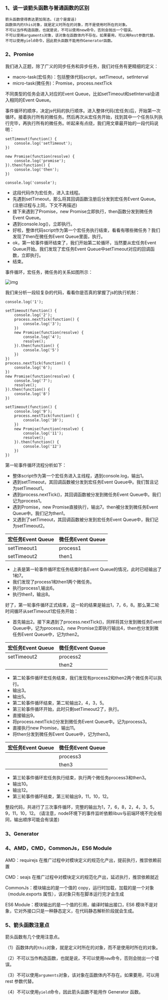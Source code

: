 ### 1、谈一谈箭头函数与普通函数的区别

```
箭头函数使得表达更加简洁。(这个是废话)
函数体内的this对象，就是定义时所在的对象，而不是使用时所在的对象。
不可以当作构造函数，也就是说，不可以使用new命令，否则会抛出一个错误。
不可以使用arguments对象，该对象在函数体内不存在。如果要用，可以用Rest参数代替。
不可以使用yield命令，因此箭头函数不能用作Generator函数。
```



### 2、Promise

我们进入正题，除了广义的同步任务和异步任务，我们对任务有更精细的定义：

- macro-task(宏任务)：包括整体代码script，setTimeout，setInterval
- micro-task(微任务)：Promise，process.nextTick

不同类型的任务会进入对应的Event Queue，比如setTimeout和setInterval会进入相同的Event Queue。

事件循环的顺序，决定js代码的执行顺序。进入整体代码(宏任务)后，开始第一次循环。接着执行所有的微任务。然后再次从宏任务开始，找到其中一个任务队列执行完毕，再执行所有的微任务。听起来有点绕，我们用文章最开始的一段代码说明：

```
setTimeout(function() {
    console.log('setTimeout');
})

new Promise(function(resolve) {
    console.log('promise');
}).then(function() {
    console.log('then');
})

console.log('console');
```

- 这段代码作为宏任务，进入主线程。
- 先遇到setTimeout，那么将其回调函数注册后分发到宏任务Event Queue。(注册过程与上同，下文不再描述)
- 接下来遇到了Promise，new Promise立即执行，then函数分发到微任务Event Queue。
- 遇到console.log()，立即执行。
- 好啦，整体代码script作为第一个宏任务执行结束，看看有哪些微任务？我们发现了then在微任务Event Queue里面，执行。
- ok，第一轮事件循环结束了，我们开始第二轮循环，当然要从宏任务Event Queue开始。我们发现了宏任务Event Queue中setTimeout对应的回调函数，立即执行。
- 结束。

事件循环，宏任务，微任务的关系如图所示：

![img](http://api.fly63.com/vue_blog/public/Uploads/20171127/5a1b6e148011f.jpg)

我们来分析一段较复杂的代码，看看你是否真的掌握了js的执行机制：

```
console.log('1');

setTimeout(function() {
    console.log('2');
    process.nextTick(function() {
        console.log('3');
    })
    new Promise(function(resolve) {
        console.log('4');
        resolve();
    }).then(function() {
        console.log('5')
    })
})
process.nextTick(function() {
    console.log('6');
})
new Promise(function(resolve) {
    console.log('7');
    resolve();
}).then(function() {
    console.log('8')
})

setTimeout(function() {
    console.log('9');
    process.nextTick(function() {
        console.log('10');
    })
    new Promise(function(resolve) {
        console.log('11');
        resolve();
    }).then(function() {
        console.log('12')
    })
})
```

第一轮事件循环流程分析如下：

- 整体script作为第一个宏任务进入主线程，遇到console.log，输出1。
- 遇到setTimeout，其回调函数被分发到宏任务Event Queue中。我们暂且记为setTimeout1。
- 遇到process.nextTick()，其回调函数被分发到微任务Event Queue中。我们记为process1。
- 遇到Promise，new Promise直接执行，输出7。then被分发到微任务Event Queue中。我们记为then1。
- 又遇到了setTimeout，其回调函数被分发到宏任务Event Queue中，我们记为setTimeout2。

| 宏任务Event Queue | 微任务Event Queue |
| ----------------- | ----------------- |
| setTimeout1       | process1          |
| setTimeout2       | then1             |

- 上表是第一轮事件循环宏任务结束时各Event Queue的情况，此时已经输出了1和7。
- 我们发现了process1和then1两个微任务。
- 执行process1,输出6。
- 执行then1，输出8。

好了，第一轮事件循环正式结束，这一轮的结果是输出1，7，6，8。那么第二轮时间循环从setTimeout1宏任务开始：

- 首先输出2。接下来遇到了process.nextTick()，同样将其分发到微任务Event Queue中，记为process2。new Promise立即执行输出4，then也分发到微任务Event Queue中，记为then2。

| 宏任务Event Queue | 微任务Event Queue |
| ----------------- | ----------------- |
| setTimeout2       | process2          |
|                   | then2             |

- 第二轮事件循环宏任务结束，我们发现有process2和then2两个微任务可以执行。
- 输出3。
- 输出5。
- 第二轮事件循环结束，第二轮输出2，4，3，5。
- 第三轮事件循环开始，此时只剩setTimeout2了，执行。
- 直接输出9。
- 将process.nextTick()分发到微任务Event Queue中。记为process3。
- 直接执行new Promise，输出11。
- 将then分发到微任务Event Queue中，记为then3。

| 宏任务Event Queue | 微任务Event Queue |
| ----------------- | ----------------- |
|                   | process3          |
|                   | then3             |

- 第三轮事件循环宏任务执行结束，执行两个微任务process3和then3。
- 输出10。
- 输出12。
- 第三轮事件循环结束，第三轮输出9，11，10，12。

整段代码，共进行了三次事件循环，完整的输出为1，7，6，8，2，4，3，5，9，11，10，12。
(请注意，node环境下的事件监听依赖libuv与前端环境不完全相同，输出顺序可能会有误差)



### 3、Generator



### 4、AMD，CMD，CommonJs，ES6 Module

AMD：requirejs 在推广过程中对模块定义的规范化产出，提前执行，推崇依赖前置

CMD：seajs 在推广过程中对模块定义的规范化产出，延迟执行，推崇依赖就近

CommonJs：模块输出的是一个值的 copy，运行时加载，加载的是一个对象（module.exports 属性），该对象只有在脚本运行完才会生成

ES6 Module：模块输出的是一个值的引用，编译时输出接口，ES6 模块不是对象，它对外接口只是一种静态定义，在代码静态解析阶段就会生成。

### 5、箭头函数注意点

箭头函数有几个使用注意点。

（1）函数体内的`this`对象，就是定义时所在的对象，而不是使用时所在的对象。

（2）不可以当作构造函数，也就是说，不可以使用`new`命令，否则会抛出一个错误。

（3）不可以使用`arguments`对象，该对象在函数体内不存在。如果要用，可以用 rest 参数代替。

（4）不可以使用`yield`命令，因此箭头函数不能用作 Generator 函数。